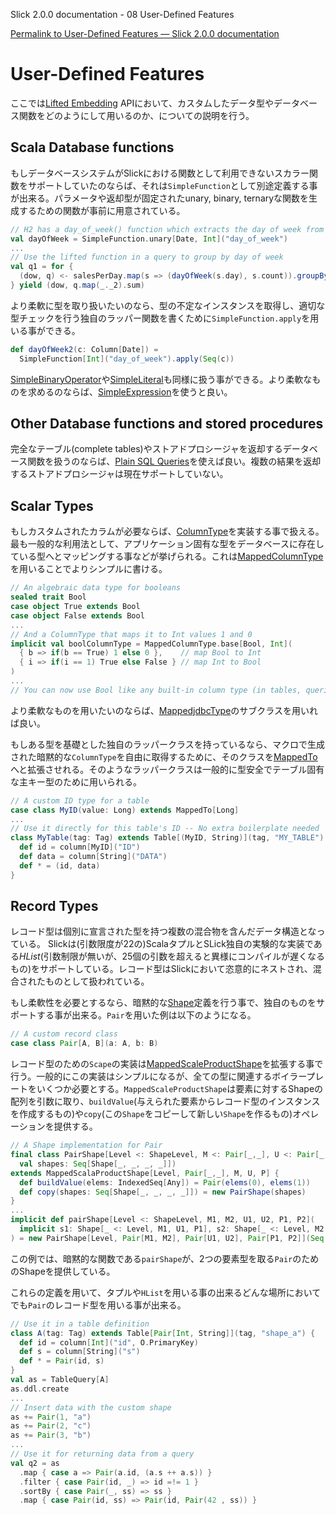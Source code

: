 Slick 2.0.0 documentation - 08 User-Defined Features

[Permalink to User-Defined Features — Slick 2.0.0 documentation](http://slick.typesafe.com/doc/2.0.0/userdefined.html)

User-Defined Features
=====================

ここでは[Lifted Embedding](http://slick.typesafe.com/doc/2.0.0/introduction.html#lifted-embedding) APIにおいて、カスタムしたデータ型やデータベース関数をどのようにして用いるのか、についての説明を行う。

<!-- This chapter describes how to use custom data types and database -->
<!-- functions in the Lifted Embedding \<lifted-embedding\> API. -->

Scala Database functions
------------------------

もしデータベースシステムがSlickにおける関数として利用できないスカラー関数をサポートしていたのならば、それは`SimpleFunction`として別途定義する事が出来る。パラメータや返却型が固定されたunary, binary, ternaryな関数を生成するための関数が事前に用意されている。

<!-- If your database system supports a scalar function that is not available -->
<!-- as a method in Slick you can define it as a -->
<!-- scala.slick.lifted.SimpleFunction. There are predefined methods for -->
<!-- creating unary, binary and ternary functions with fixed parameter and -->
<!-- return types. -->

```scala
// H2 has a day_of_week() function which extracts the day of week from a timestamp
val dayOfWeek = SimpleFunction.unary[Date, Int]("day_of_week")
...
// Use the lifted function in a query to group by day of week
val q1 = for {
  (dow, q) <- salesPerDay.map(s => (dayOfWeek(s.day), s.count)).groupBy(_._1)
} yield (dow, q.map(_._2).sum)
```

より柔軟に型を取り扱いたいのなら、型の不定なインスタンスを取得し、適切な型チェックを行う独自のラッパー関数を書くために`SimpleFunction.apply`を用いる事ができる。

<!-- If you need more flexibility regarding the types (e.g. for varargs, -->
<!-- polymorphic functions, or to support Option and non-Option types in a -->
<!-- single function), you can use `SimpleFunction.apply` to get an untyped -->
<!-- instance and write your own wrapper function with the proper -->
<!-- type-checking: -->

```scala
def dayOfWeek2(c: Column[Date]) =
  SimpleFunction[Int]("day_of_week").apply(Seq(c))
```

[SimpleBinaryOperator](http://slick.typesafe.com/doc/2.0.0/api/#scala.slick.lifted.SimpleBinaryOperator)や[SimpleLiteral](http://slick.typesafe.com/doc/2.0.0/api/#scala.slick.lifted.SimpleLiteral)も同様に扱う事ができる。より柔軟なものを求めるのならば、[SimpleExpression](http://slick.typesafe.com/doc/2.0.0/api/#scala.slick.lifted.SimpleExpression)を使うと良い。

<!-- scala.slick.lifted.SimpleBinaryOperator and -->
<!-- scala.slick.lifted.SimpleLiteral work in a similar way. For even more -->
<!-- flexibility (e.g. function-like expressions with unusual syntax), you -->
<!-- can use scala.slick.lifted.SimpleExpression. -->

Other Database functions and stored procedures
----------------------------------------------

完全なテーブル(complete tables)やストアドプロシージャを返却するデータベース関数を扱うのならば、[Plain SQL Queries](http://slick.typesafe.com/doc/2.0.0/sql.html)を使えば良い。複数の結果を返却するストアドプロシージャは現在サポートしていない。

<!-- For database functions that return complete tables or stored procedures -->
<!-- please use sql. Stored procedures that return multiple result sets are -->
<!-- currently not supported. -->

Scalar Types
------------

もしカスタムされたカラムが必要ならば、[ColumnType](http://slick.typesafe.com/doc/2.0.0/api/#scala.slick.driver.JdbcProfile@ColumnType[T]:JdbcDriver.ColumnType[T])を実装する事で扱える。最も一般的な利用法として、アプリケーション固有な型をデータベースに存在している型へとマッピングする事などが挙げられる。これは[MappedColumnType](http://slick.typesafe.com/doc/2.0.0/api/#scala.slick.driver.JdbcProfile@MappedColumnType:JdbcDriver.MappedJdbcType.type)を用いることでよりシンプルに書ける。

<!-- If you need a custom column type you can implement -->
<!-- ColumnType \<scala.slick.driver.JdbcProfile@ColumnType[T]:JdbcDriver.ColumnType[T]\>. -->
<!-- The most common scenario is mapping an application-specific type to an -->
<!-- already supported type in the database. This can be done much simpler by -->
<!-- using -->
<!-- MappedColumnType \<scala.slick.driver.JdbcProfile@MappedColumnType:JdbcDriver.MappedJdbcType.type\> -->
<!-- which takes care of all the boilerplate: -->

```scala
// An algebraic data type for booleans
sealed trait Bool
case object True extends Bool
case object False extends Bool
...
// And a ColumnType that maps it to Int values 1 and 0
implicit val boolColumnType = MappedColumnType.base[Bool, Int](
  { b => if(b == True) 1 else 0 },    // map Bool to Int
  { i => if(i == 1) True else False } // map Int to Bool
)
...
// You can now use Bool like any built-in column type (in tables, queries, etc.)
```

より柔軟なものを用いたいのならば、[MappedjdbcType](http://slick.typesafe.com/doc/2.0.0/api/#scala.slick.driver.JdbcProfile@MappedJdbcType)のサブクラスを用いれば良い。

<!-- You can also subclass -->
<!-- MappedJdbcType \<scala.slick.driver.JdbcProfile@MappedJdbcType\> for a -->
<!-- bit more flexibility. -->

もしある型を基礎とした独自のラッパークラスを持っているなら、マクロで生成された暗黙的な`ColumnType`を自由に取得するために、そのクラスを[MappedTo](http://slick.typesafe.com/doc/2.0.0/api/#scala.slick.lifted.MappedTo)へと拡張させれる。そのようなラッパークラスは一般的に型安全でテーブル固有な主キー型のために用いられる。

<!-- If you have a wrapper class (which can optionally be a case class and/or -->
<!-- value class) for an underlying value of some supported type, you can -->
<!-- make it extend scala.slick.lifted.MappedTo to get a macro-generated -->
<!-- implicit `ColumnType` for free. Such wrapper classes are commonly used -->
<!-- for type-safe table-specific primary key types: -->

```scala
// A custom ID type for a table
case class MyID(value: Long) extends MappedTo[Long]
...
// Use it directly for this table's ID -- No extra boilerplate needed
class MyTable(tag: Tag) extends Table[(MyID, String)](tag, "MY_TABLE") {
  def id = column[MyID]("ID")
  def data = column[String]("DATA")
  def * = (id, data)
}
```

Record Types
------------

レコード型は個別に宣言された型を持つ複数の混合物を含んだデータ構造となっている。 Slickは(引数限度が22の)ScalaタプルとSLick独自の実験的な実装である*HList*(引数制限が無いが、25個の引数を超えると異様にコンパイルが遅くなるもの)をサポートしている。レコード型はSlickにおいて恣意的にネストされ、混合されたものとして扱われている。

<!-- Record types are data structures containing a statically known number of -->
<!-- components with individually declared types. Out of the box, Slick -->
<!-- supports Scala tuples (up to arity 22) and Slick's own experimental -->
<!-- scala.slick.collection.heterogenous.HList implementation (without any -->
<!-- size limit, but currently suffering from long compilation times for -->
<!-- arities \> 25). Record types can be nested and mixed arbitrarily in -->
<!-- Slick. -->

もし柔軟性を必要とするなら、暗黙的な[Shape](http://slick.typesafe.com/doc/2.0.0/api/#scala.slick.lifted.Shape)定義を行う事で、独自のものをサポートする事が出来る。`Pair`を用いた例は以下のようになる。

<!-- If you need more flexibility, you can add support for your own by -->
<!-- defining an implicit scala.slick.lifted.Shape definition. Here is an -->
<!-- example for a type `Pair`: -->

```scala
// A custom record class
case class Pair[A, B](a: A, b: B)
```

レコード型のための`Scape`の実装は[MappedScaleProductShape](http://slick.typesafe.com/doc/2.0.0/api/#scala.slick.lifted.MappedScalaProductShape)を拡張する事で行う。一般的にこの実装はシンプルになるが、全ての型に関連するボイラープレートをいくつか必要とする。`MappedScaleProductShape`は要素に対するShapeの配列を引数に取り、`buildValue`(与えられた要素からレコード型のインスタンスを作成するもの)や`copy`(この`Shape`をコピーして新しい`Shape`を作るもの)オペレーションを提供する。

<!-- `Shape` implementations for record types extend -->
<!-- scala.slick.lifted.MappedScalaProductShape. They are are generally very -->
<!-- simple but they require some boilerplate for all the types involved. A -->
<!-- `MappedScalaProductShape` takes a sequence of Shapes for its elements -->
<!-- and provides the operations `buildValue` (for creating an instance of -->
<!-- the record type given its elements) and `copy` (for creating a copy of -->
<!-- this `Shape` with new element Shapes): -->

```scala
// A Shape implementation for Pair
final class PairShape[Level <: ShapeLevel, M <: Pair[_,_], U <: Pair[_,_], P <: Pair[_,_]](
  val shapes: Seq[Shape[_, _, _, _]])
extends MappedScalaProductShape[Level, Pair[_,_], M, U, P] {
  def buildValue(elems: IndexedSeq[Any]) = Pair(elems(0), elems(1))
  def copy(shapes: Seq[Shape[_, _, _, _]]) = new PairShape(shapes)
}
...
implicit def pairShape[Level <: ShapeLevel, M1, M2, U1, U2, P1, P2](
  implicit s1: Shape[_ <: Level, M1, U1, P1], s2: Shape[_ <: Level, M2, U2, P2]
) = new PairShape[Level, Pair[M1, M2], Pair[U1, U2], Pair[P1, P2]](Seq(s1, s2))
```

この例では、暗黙的な関数である`pairShape`が、2つの要素型を取る`Pair`のためのShapeを提供している。

<!-- The implicit method `pairShape` in this example provides a Shape for a -->
<!-- `Pair` of two element types whenever Shapes for the inidividual element -->
<!-- types are available. -->

これらの定義を用いて、タプルや`HList`を用いる事の出来るどんな場所においてでも`Pair`のレコード型を用いる事が出来る。

<!-- With these definitions in place, we can use the `Pair` record type in -->
<!-- every location in Slick where a tuple or `HList` would be acceptable: -->

```scala
// Use it in a table definition
class A(tag: Tag) extends Table[Pair[Int, String]](tag, "shape_a") {
  def id = column[Int]("id", O.PrimaryKey)
  def s = column[String]("s")
  def * = Pair(id, s)
}
val as = TableQuery[A]
as.ddl.create
...
// Insert data with the custom shape
as += Pair(1, "a")
as += Pair(2, "c")
as += Pair(3, "b")
...
// Use it for returning data from a query
val q2 = as
  .map { case a => Pair(a.id, (a.s ++ a.s)) }
  .filter { case Pair(id, _) => id =!= 1 }
  .sortBy { case Pair(_, ss) => ss }
  .map { case Pair(id, ss) => Pair(id, Pair(42 , ss)) }
```
